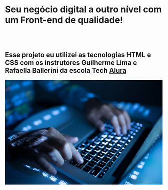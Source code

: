 <h1>Seu negócio digital a outro nível com um Front-end de qualidade!</h1>
<br>
<br>
<h2>Esse projeto eu utilizei as tecnologias HTML e CSS com os instrutores Guilherme Lima e Rafaella Ballerini da escola Tech <a href="https://www.alura.com.br/?srsltid=AfmBOoqKpKvLEOX0ToapRX2yJwVEayRBM0xZRkIWjnX5_QYe7vr_JfQr">Alura</a></h2>

<img src="https://github.com/willianoliveira80/programacao-desenvolvimento-git/blob/master/assets/img.png?raw=true" />
